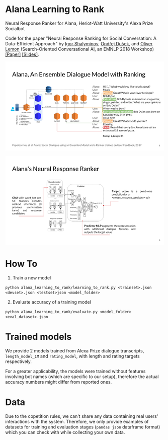 # Alana Learning to Rank 
Neural Response Ranker for Alana, Heriot-Watt University's Alexa Prize Socialbot

Code for the paper "Neural Response Ranking for Social Conversation: A Data-Efficient Approach" by [Igor Shalyminov](https://github.com/ishalyminov), [Ondřej Dušek](https://tuetschek.github.io/), and [Oliver Lemon](https://github.com/olemon1) (Search-Oriented Conversational AI, an EMNLP 2018 Workshop) [[Paper]](http://aclweb.org/anthology/W18-5701) [[Slides]](https://drive.google.com/open?id=1D0PIsJZUL6s0GuQhbWhxBERnKCdUb-EV).


![](alana.png)

![](neural_ranker_v2.png)

# How To

1. Train a new model

```
python alana_learning_to_rank/learning_to_rank.py <trainset>.json <devset>.json <testset>json <model_folder>
```

2. Evaluate accuracy of a training model

```
python alana_learning_to_rank/evaluate.py <model_folder> <eval_dataset>.json
```

# Trained models

We provide 2 models trained from Alexa Prize dialogue transcripts, `length_model_1M` and `rating_model`, with length and rating targets respectively.

For a greater applicability, the models were trained without features involving bot names (which are specific to our setup), therefore the actual accuracy numbers might differ from reported ones.

# Data

Due to the copetition rules, we can't share any data containing real users' interactions with the system.
Therefore, we only provide examples of datasets for training and evaluation stages (`pandas json` dataframe format) which you can check with while collecting your own data.
